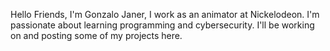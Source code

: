 Hello Friends,
I'm Gonzalo Janer, I work as an animator at Nickelodeon.
I'm passionate about learning programming and cybersecurity.
I'll be working on and posting some of my projects here.
